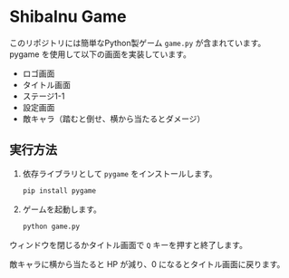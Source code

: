 # ShibaInu Game

このリポジトリには簡単なPython製ゲーム `game.py` が含まれています。pygame を使用して以下の画面を実装しています。

- ロゴ画面
- タイトル画面
- ステージ1-1
- 設定画面
- 敵キャラ（踏むと倒せ、横から当たるとダメージ）

## 実行方法

1. 依存ライブラリとして `pygame` をインストールします。
   ```bash
   pip install pygame
   ```
2. ゲームを起動します。
   ```bash
   python game.py
   ```

ウィンドウを閉じるかタイトル画面で `Q` キーを押すと終了します。

敵キャラに横から当たると HP が減り、0 になるとタイトル画面に戻ります。

